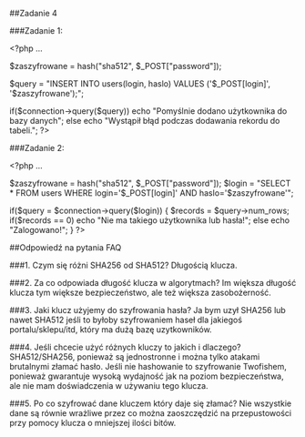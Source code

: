 ##Zadanie 4

###Zadanie 1:

\<?php \...

\$zaszyfrowane = hash(\"sha512\", \$\_POST\[\"password\"\]);

\$query = \"INSERT INTO users(login, haslo) VALUES
(\'\$\_POST\[login\]\', \'\$zaszyfrowane\');\";

if(\$connection-\>query(\$query)) echo \"Pomyślnie dodano użytkownika do
bazy danych\"; else echo \"Wystąpił błąd podczas dodawania rekordu do
tabeli.\"; ?\>

###Zadanie 2:

\<?php \...

\$zaszyfrowane = hash(\"sha512\", \$\_POST\[\"password\"\]); \$login =
\"SELECT \* FROM users WHERE login=\'\$\_POST\[login\]\' AND
haslo=\'\$zaszyfrowane\'\";

if(\$query = \$connection-\>query(\$login)) { \$records =
\$query-\>num_rows; if(\$records == 0) echo \"Nie ma takiego użytkownika
lub hasła!\"; else echo \"Zalogowano!\"; } ?\>

##Odpowiedź na pytania FAQ

###1. Czym się różni SHA256 od SHA512? Długością klucza.

###2. Za co odpowiada długość klucza w algorytmach? Im większa długość
klucza tym większe bezpieczeństwo, ale też większa zasobożerność.

###3. Jaki klucz użyjemy do szyfrowania hasła? Ja bym uzył SHA256 lub
nawet SHA512 jeśli to byłoby szyfrowaniem haseł dla jakiegoś
portalu/sklepu/itd, który ma dużą bazę uzytkowników.

###4. Jeśli chcecie użyć różnych kluczy to jakich i dlaczego?
SHA512/SHA256, ponieważ są jednostronne i można tylko atakami brutalnymi
złamać hasło. Jeśli nie hashowanie to szyfrowanie Twofishem, ponieważ
gwarantuje wysoką wydajność jak na poziom bezpieczeństwa, ale nie mam
doświadczenia w używaniu tego klucza.

###5. Po co szyfrować dane kluczem który daje się złamać? Nie wszystkie
dane są równie wrażliwe przez co można zaoszczędzić na przepustowości
przy pomocy klucza o mniejszej ilości bitów.

